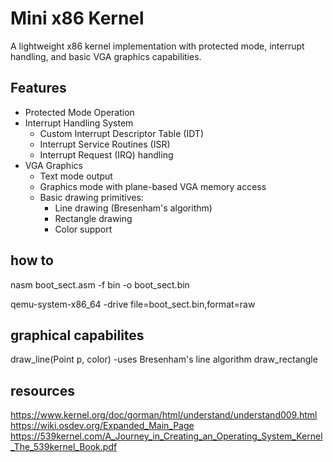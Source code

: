 # Mini x86 Kernel

A lightweight x86 kernel implementation with protected mode, interrupt handling, and basic VGA graphics capabilities.

## Features

- Protected Mode Operation
- Interrupt Handling System
  - Custom Interrupt Descriptor Table (IDT)
  - Interrupt Service Routines (ISR)
  - Interrupt Request (IRQ) handling
- VGA Graphics
  - Text mode output
  - Graphics mode with plane-based VGA memory access
  - Basic drawing primitives:
    - Line drawing (Bresenham's algorithm)
    - Rectangle drawing
    - Color support

## how to

nasm boot_sect.asm -f bin -o boot_sect.bin

qemu-system-x86_64 -drive file=boot_sect.bin,format=raw

## graphical capabilites

draw_line(Point p, color) -uses Bresenham's line algorithm
draw_rectangle

## resources

 <https://www.kernel.org/doc/gorman/html/understand/understand009.html>
 <https://wiki.osdev.org/Expanded_Main_Page>
 <https://539kernel.com/A_Journey_in_Creating_an_Operating_System_Kernel_The_539kernel_Book.pdf>
